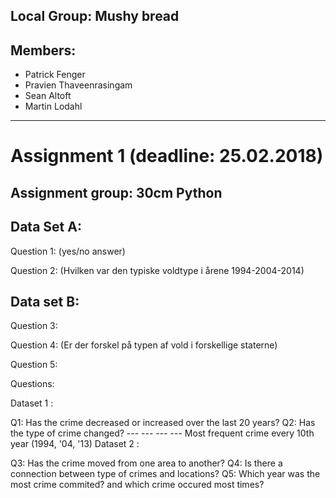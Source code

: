 ## Local Group: Mushy bread

## Members:
 - Patrick Fenger
 - Pravien Thaveenrasingam
 - Sean Altoft
 - Martin Lodahl 
-----------------------------------------------------------------

# Assignment 1 (deadline: 25.02.2018)

## Assignment group: 30cm Python


## Data Set A:

Question 1: (yes/no answer)

Question 2: (Hvilken var den typiske voldtype i årene 1994-2004-2014)

## Data set B:

Question 3:

Question 4: (Er der forskel på typen af vold i forskellige staterne)

Question 5:

Questions:

Dataset 1 :

Q1: Has the crime decreased or increased over the last 20 years?
Q2: Has the type of crime changed? --- --- --- --- Most frequent crime every 10th year (1994, '04, '13)
Dataset 2 :

Q3: Has the crime moved from one area to another?
Q4: Is there a connection between type of crimes and locations?
Q5: Which year was the most crime commited? and which crime occured most times?
